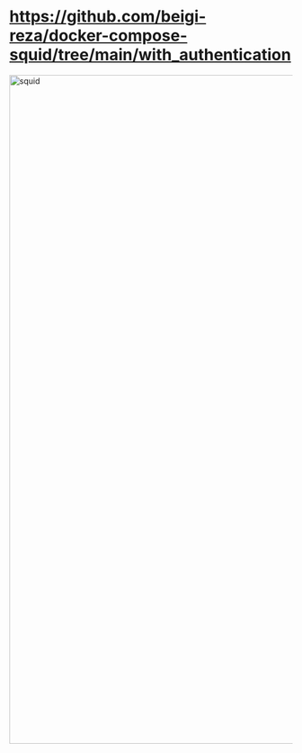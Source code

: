# https://github.com/beigi-reza/docker-compose-squid/tree/main/with_authentication

<img width="2536" height="1188" alt="squid" src="https://github.com/user-attachments/assets/88843423-72e2-4746-8929-0570dd901f46" />
